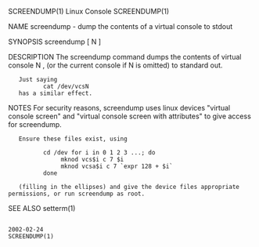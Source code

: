 SCREENDUMP(1)                                                                                   Linux Console                                                                                   SCREENDUMP(1)

NAME
       screendump - dump the contents of a virtual console to stdout

SYNOPSIS
       screendump [ N ]

DESCRIPTION
       The screendump command dumps the contents of virtual console N , (or the current console if N is omitted) to standard out.

       Just saying
              cat /dev/vcsN
       has a similar effect.

NOTES
       For security reasons, screendump uses linux devices "virtual console screen" and "virtual console screen with attributes" to give access for screendump.

       Ensure these files exist, using

              cd /dev for i in 0 1 2 3 ...; do
                   mknod vcs$i c 7 $i
                   mknod vcsa$i c 7 `expr 128 + $i`
              done

       (filling in the ellipses) and give the device files appropriate permissions, or run screendump as root.

SEE ALSO
       setterm(1)

                                                                                                  2002-02-24                                                                                    SCREENDUMP(1)
